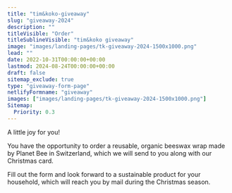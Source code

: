 ```yaml
---
title: "tim&koko-giveaway"
slug: "giveaway-2024"
description: ""
titleVisible: "Order"
titleSublineVisible: "tim&koko giveaway"
image: "images/landing-pages/tk-giveaway-2024-1500x1000.png"
lead: ""
date: 2022-10-31T00:00:00+00:00
lastmod: 2024-08-24T00:00:00+00:00
draft: false
sitemap_exclude: true
type: "giveaway-form-page"
netlifyFormname: "giveaway"
images: ["images/landing-pages/tk-giveaway-2024-1500x1000.png"]
Sitemap:
  Priority: 0.3
---
```


A little joy for you!

You have the opportunity to order a reusable, organic beeswax wrap made by Planet Bee in Switzerland, which we will send to you along with our Christmas card.

Fill out the form and look forward to a sustainable product for your household, which will reach you by mail during the Christmas season.
